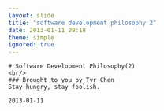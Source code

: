 ```yaml
---
layout: slide
title: "software development philosophy 2"
date: 2013-01-11 08:18
theme: simple
ignored: true
---
```


    # Software Development Philosophy(2)
    <br/>
    ### Brought to you by Tyr Chen
    Stay hungry, stay foolish.

    2013-01-11